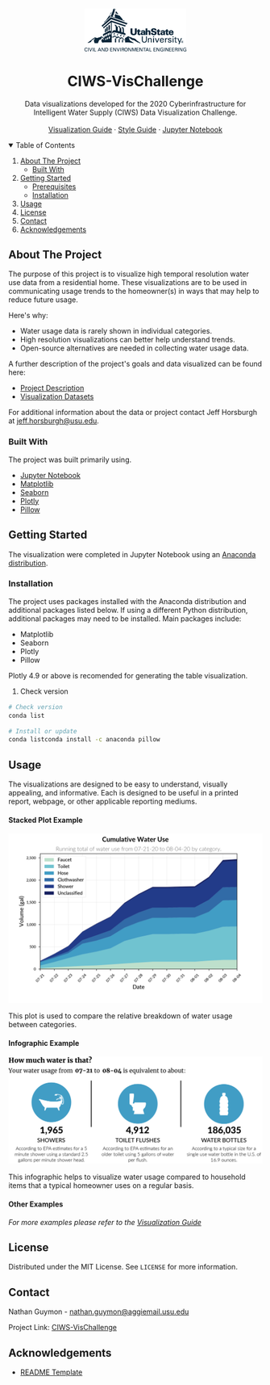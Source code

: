 <!-- PROJECT LOGO -->
<br />
<p align="center">
  <a href="https://github.com/othneildrew/Best-README-Template">
    <img src="Graphics/cee-stacked-blue.png" alt="Logo" width=40% height=%40>
      <br />
  </a>

  <h1 align="center">CIWS-VisChallenge</h1>

  <p align="center">
    Data visualizations developed for the 2020 Cyberinfrastructure for Intelligent Water Supply (CIWS) Data Visualization Challenge.
    <br />
    <br />
    <a href="https://github.com/nguymon/CIWS-VisChallenge/blob/main/Visualization%20Guide.md">Visualization Guide</a>
    ·
    <a href="https://github.com/nguymon/CIWS-VisChallenge/blob/main/Style%20Guide.md">Style Guide</a>
    ·
    <a href="https://github.com/nguymon/CIWS-VisChallenge/blob/main/Data%20Visualization%20Challenge.ipynb">Jupyter Notebook</a>
  </p>
</p>

<!-- TABLE OF CONTENTS -->
<details open="open">
  <summary>Table of Contents</summary>
  <ol>
    <li>
      <a href="#about-the-project">About The Project</a>
      <ul>
        <li><a href="#built-with">Built With</a></li>
      </ul>
    </li>
    <li>
      <a href="#getting-started">Getting Started</a>
      <ul>
        <li><a href="#prerequisites">Prerequisites</a></li>
        <li><a href="#installation">Installation</a></li>
      </ul>
    </li>
    <li><a href="#usage">Usage</a></li>
    <li><a href="#license">License</a></li>
    <li><a href="#contact">Contact</a></li>
    <li><a href="#acknowledgements">Acknowledgements</a></li>
  </ol>
</details>

<!-- ABOUT THE PROJECT -->
## About The Project

The purpose of this project is to visualize high temporal resolution water use data from a residential home. These visualizations are to be used in communicating usage trends to the homeowner(s) in ways that may help to reduce future usage.

Here's why:
* Water usage data is rarely shown in individual categories.
* High resolution visualizations can better help understand trends.
* Open-source alternatives are needed in collecting water usage data.

A further description of the project's goals and data visualized can be found here:
* [Project Description](https://github.com/UCHIC/CIWS-VisChallenge)
* [Visualization Datasets](https://github.com/UCHIC/CIWS-VisChallenge/blob/master/2020_Challenge/data/readme.md)

For additional information about the data or project contact Jeff Horsburgh at jeff.horsburgh@usu.edu.

### Built With

The project was built primarily using.
* [Jupyter Notebook](https://jupyter.org/)
* [Matplotlib](https://matplotlib.org/)
* [Seaborn](https://seaborn.pydata.org/)
* [Plotly](https://plotly.com/)
* [Pillow](https://pillow.readthedocs.io/en/stable/)

<!-- GETTING STARTED -->
## Getting Started

The visualization were completed in Jupyter Notebook using an [Anaconda distribution](https://www.anaconda.com/).

### Installation
The project uses packages installed with the Anaconda distribution and additional packages listed below. If using a different Python distribution, additional packages may need to be installed. Main packages include:

* Matplotlib
* Seaborn
* Plotly
* Pillow

Plotly 4.9 or above is recomended for generating the table visualization. 
1. Check version
```sh
# Check version
conda list
```
```sh
# Install or update
conda listconda install -c anaconda pillow
```

<!-- USAGE EXAMPLES -->
## Usage

The visualizations are designed to be easy to understand, visually appealing, and informative. Each is designed to be useful in a printed report, webpage, or other applicable reporting mediums.

#### Stacked Plot Example
![Stack Plot](Results/Stack_YC_No_Irrigation_07-21_to_08-04.png)

This plot is used to compare the relative breakdown of water usage between categories.

#### Infographic Example
![Stack Plot](Results/Infographic_Complete_07-21_to_08-04.png)

This infographic helps to visualize water usage compared to household items that a typical homeowner uses on a regular basis.

#### Other Examples
_For more examples please refer to the [Visualization Guide](https://github.com/nguymon/CIWS-VisChallenge/blob/main/Guides/Visualization%20Guide.md)_

<!-- LICENSE -->
## License

Distributed under the MIT License. See `LICENSE` for more information.

<!-- CONTACT -->
## Contact

Nathan Guymon - nathan.guymon@aggiemail.usu.edu

Project Link: [CIWS-VisChallenge](https://github.com/UCHIC/CIWS-VisChallenge)

<!-- ACKNOWLEDGEMENTS -->
## Acknowledgements
* [README Template](https://github.com/othneildrew/Best-README-Template)